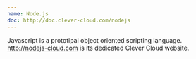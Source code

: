 ```yaml
---
name: Node.js
doc: http://doc.clever-cloud.com/nodejs
---
```


Javascript is a prototipal object oriented scripting language.<br/><a href="http://nodejs-cloud.com" target="_blank">http://nodejs-cloud.com</a> is its dedicated Clever Cloud website.
